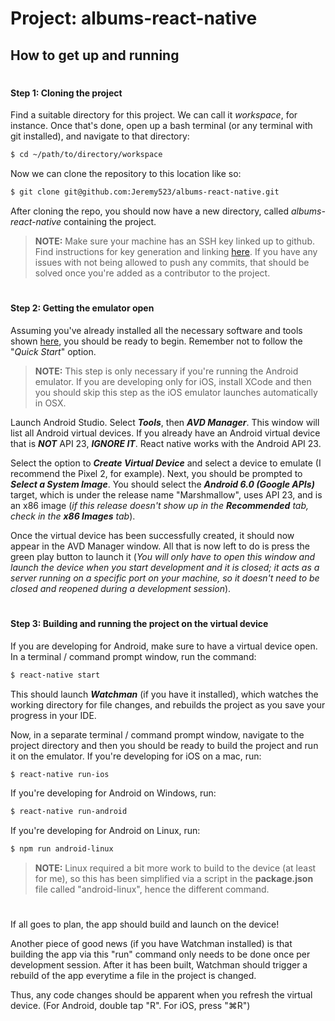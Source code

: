 # **Project:** albums-react-native
## How to get up and running
#
#### Step 1: Cloning the project
Find a suitable directory for this project. We can call it _workspace_, for instance.
Once that's done, open up a bash terminal (or any terminal with git installed), and navigate to that directory:
```sh
$ cd ~/path/to/directory/workspace
```
Now we can clone the repository to this location like so:
```sh
$ git clone git@github.com:Jeremy523/albums-react-native.git
```
After cloning the repo, you should now have a new directory, called _albums-react-native_ containing the project.
> **NOTE:** Make sure your machine has an SSH key linked up to github. Find instructions for key generation and linking [here](https://help.github.com/articles/connecting-to-github-with-ssh/).
> If you have any issues with not being allowed to push any commits, that should be solved once you're added as a contributor to the project.

#
#### Step 2: Getting the emulator open
Assuming you've already installed all the necessary software and tools shown [here](https://facebook.github.io/react-native/docs/getting-started.html), you should be ready to begin.
Remember not to follow the "_Quick Start_" option.
> **NOTE:** This step is only necessary if you're running the Android emulator.
If you are developing only for iOS, install XCode and then you should skip this step as the iOS emulator launches automatically in OSX.

Launch Android Studio. Select **_Tools_**, then **_AVD Manager_**. This window will list all Android virtual devices.
If you already have an Android virtual device that is **_NOT_** API 23, **_IGNORE IT_**. React native works with the Android API 23.

Select the option to **_Create Virtual Device_** and select a device to emulate (I recommend the Pixel 2, for example).
Next, you should be prompted to **_Select a System Image_**. You should select the **_Android 6.0 (Google APIs)_** target, which is under the release name "Marshmallow", uses API 23, and is an x86 image (_if this release doesn't show up in the **Recommended** tab, check in the **x86 Images** tab_).

Once the virtual device has been successfully created, it should now appear in the AVD Manager window. All that is now left to do is press the green play button to launch it (_You will only have to open this window and launch the device when you start development and it is closed; it acts as a server running on a specific port on your machine, so it doesn't need to be closed and reopened during a development session_).

#
#### Step 3: Building and running the project on the virtual device
If you are developing for Android, make sure to have a virtual device open.
In a terminal / command prompt window, run the command: 
```sh
$ react-native start
```
This should launch **_Watchman_** (if you have it installed), which watches the working directory for file changes, and rebuilds the project as you save your progress in your IDE. 

Now, in a separate terminal / command prompt window, navigate to the project directory and then you should be ready to build the project and run it on the emulator.
If you're developing for iOS on a mac, run:
```sh
$ react-native run-ios
```
If you're developing for Android on Windows, run:
```sh
$ react-native run-android
```
If you're developing for Android on Linux, run:
```sh
$ npm run android-linux
```
> **NOTE:** Linux required a bit more work to build to the device (at least for me), so this has been simplified via a script in the **package.json** file called "android-linux", hence the different command.
#
If all goes to plan, the app should build and launch on the device!

Another piece of good news (if you have Watchman installed) is that building the app via this "run" command only needs to be done once per development session. After it has been built, Watchman should trigger a rebuild of the app everytime a file in the project is changed.

Thus, any code changes should be apparent when you refresh the virtual device. 
(For Android, double tap "R". For iOS, press "⌘R")
